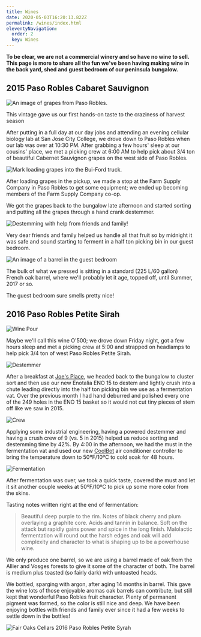 ```yaml
---
title: Wines
date: 2020-05-03T16:20:13.822Z
permalink: /wines/index.html
eleventyNavigation:
  order: 2
  key: Wines
---
```

**To be clear, we are not a commercial winery and so have no wine to sell. This page is more to share all the fun we've been having making wine in the back yard, shed and guest bedroom of our peninsula bungalow.**

## 2015 Paso Robles Cabaret Sauvignon

![An image of grapes from Paso Robles.](/static/img/grape-picking.jpg "Grape Picking")

This vintage gave us our first hands-on taste to the craziness of harvest season

After putting in a full day at our day jobs and attending an evening cellular biology lab at San Jose City College, we drove down to Paso Robles when our lab was over at 10:30 PM. After grabbing a few hours' sleep at our cousins' place, we met a picking crew at 6:00 AM to help pick about 3/4 ton of beautiful Cabernet Sauvignon grapes on the west side of Paso Robles.

![Mark loading grapes into the Bui-Ford truck.](/static/img/truck.jpg "Loading Grapes")

After loading grapes in the pickup, we made a stop at the Farm Supply Company in Paso Robles to get some equipment; we ended up becoming members of the Farm Supply Company co-op.

We got the grapes back to the bungalow late afternoon and started sorting and putting all the grapes through a hand crank destemmer.

![Destemming with help from friends and family!](/static/img/destemming.jpg "Destemming")

Very dear friends and family helped us handle all that fruit so by midnight it was safe and sound starting to ferment in a half ton picking bin in our guest bedroom.

![An image of a barrel in the guest bedroom](/static/img/barrel.jpg "Barrel")

The bulk of what we pressed is sitting in a standard (225 L/60 gallon) French oak barrel, where we'll probably let it age, topped off, until Summer, 2017 or so.

The guest bedroom sure smells pretty nice!

## 2016 Paso Robles Petite Sirah

![](/static/img/wine-pour.jpg "Wine Pour")

Maybe we'll call this wine O'500; we drove down Friday night, got a few hours sleep and met a picking crew at 5:00 and strapped on headlamps to help pick 3/4 ton of west Paso Robles Petite Sirah.

![](/static/img/destemmer2.jpg "Destemmer")

After a breakfast at [Joe's Place](https://www.yelp.com/biz/joes-place-paso-robles-paso-robles), we headed back to the bungalow to cluster sort and then use our new Enotalia ENO 15 to destem and lightly crush into a chute leading directly into the half ton picking bin we use as a fermentation vat. Over the previous month I had hand deburred and polished every one of the 249 holes in the ENO 15 basket so it would not cut tiny pieces of stem off like we saw in 2015.

![](/static/img/crew.jpg "Crew")

Applying some industrial engineering, having a powered destemmer and having a crush crew of 9 (vs. 5 in 2015) helped us reduce sorting and destemming time by 42%. By 4:00 in the afternoon, we had the must in the fermentation vat and used our new [CoolBot](https://www.storeitcold.com/) air conditioner controller to bring the temperature down to 50ºF/10ºC to cold soak for 48 hours.

![](/static/img/fermentation.jpg "Fermentation")

After fermentation was over, we took a quick taste, covered the must and let it sit another couple weeks at 50ºF/10ºC to pick up some more color from the skins.

Tasting notes written right at the end of fermentation:

> Beautiful deep purple to the rim. Notes of black cherry and plum overlaying a graphite core. Acids and tannin in balance. Soft on the attack but rapidly gains power and spice in the long finish. Malolactic fermentation will round out the harsh edges and oak will add complexity and character to what is shaping up to be a powerhouse wine.

We only produce one barrel, so we are using a barrel made of oak from the Allier and Vosges forests to give it some of the character of both. The barrel is medium plus toasted (so fairly dark) with untoasted heads.

We bottled, sparging with argon, after aging 14 months in barrel. This gave the wine lots of those enjoyable aromas oak barrels can contribute, but still kept that wonderful Paso Robles fruit character. Plenty of permanent pigment was formed, so the color is still nice and deep. We have been enjoying bottles with friends and family ever since it had a few weeks to settle down in the bottles!



![Fair Oaks Cellars 2016 Paso Robles Petite Syrah](/static/img/foc16psaward.jpg "Fair Oaks Cellars 2016 Paso Robles Petite Syrah")